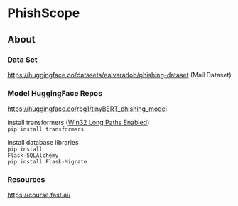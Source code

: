# PhishScope
<div align="center">
</div>


## About

### Data Set
https://huggingface.co/datasets/ealvaradob/phishing-dataset  (Mail Dataset)

### Model HuggingFace Repos
https://huggingface.co/rpg1/tinyBERT_phishing_model

install transformers (<a href="https://www.tenforums.com/tutorials/51704-enable-disable-win32-long-paths-windows-10-a.html">Win32 Long Paths Enabled</a>)
<br>
<code>pip install transformers</code>

install database libraries
<br>
<code>pip install Flask-SQLAlchemy</code>
<br>
<code>pip install Flask-Migrate</code>
### Resources
https://course.fast.ai/




